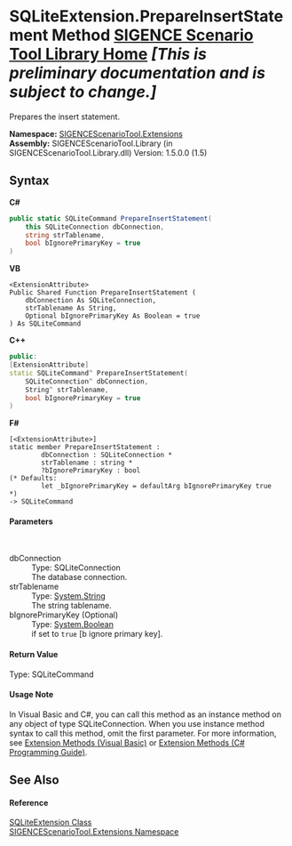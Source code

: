 # SQLiteExtension.PrepareInsertStatement Method <a href="https://github.com/ObiWanLansi/SIGENCE-Scenario-Tool">SIGENCE Scenario Tool Library Home</a> _**\[This is preliminary documentation and is subject to change.\]**_

Prepares the insert statement.

**Namespace:**&nbsp;<a href="f2af11f5-ae9d-3dcc-a4a9-ba07a037925f.md">SIGENCEScenarioTool.Extensions</a><br />**Assembly:**&nbsp;SIGENCEScenarioTool.Library (in SIGENCEScenarioTool.Library.dll) Version: 1.5.0.0 (1.5)

## Syntax

**C#**<br />
``` C#
public static SQLiteCommand PrepareInsertStatement(
	this SQLiteConnection dbConnection,
	string strTablename,
	bool bIgnorePrimaryKey = true
)
```

**VB**<br />
``` VB
<ExtensionAttribute>
Public Shared Function PrepareInsertStatement ( 
	dbConnection As SQLiteConnection,
	strTablename As String,
	Optional bIgnorePrimaryKey As Boolean = true
) As SQLiteCommand
```

**C++**<br />
``` C++
public:
[ExtensionAttribute]
static SQLiteCommand^ PrepareInsertStatement(
	SQLiteConnection^ dbConnection, 
	String^ strTablename, 
	bool bIgnorePrimaryKey = true
)
```

**F#**<br />
``` F#
[<ExtensionAttribute>]
static member PrepareInsertStatement : 
        dbConnection : SQLiteConnection * 
        strTablename : string * 
        ?bIgnorePrimaryKey : bool 
(* Defaults:
        let _bIgnorePrimaryKey = defaultArg bIgnorePrimaryKey true
*)
-> SQLiteCommand 

```


#### Parameters
&nbsp;<dl><dt>dbConnection</dt><dd>Type: SQLiteConnection<br />The database connection.</dd><dt>strTablename</dt><dd>Type: <a href="http://msdn2.microsoft.com/en-us/library/s1wwdcbf" target="_blank">System.String</a><br />The string tablename.</dd><dt>bIgnorePrimaryKey (Optional)</dt><dd>Type: <a href="http://msdn2.microsoft.com/en-us/library/a28wyd50" target="_blank">System.Boolean</a><br />if set to `true` [b ignore primary key].</dd></dl>

#### Return Value
Type: SQLiteCommand<br />

#### Usage Note
In Visual Basic and C#, you can call this method as an instance method on any object of type SQLiteConnection. When you use instance method syntax to call this method, omit the first parameter. For more information, see <a href="http://msdn.microsoft.com/en-us/library/bb384936.aspx">Extension Methods (Visual Basic)</a> or <a href="http://msdn.microsoft.com/en-us/library/bb383977.aspx">Extension Methods (C# Programming Guide)</a>.

## See Also


#### Reference
<a href="ba2e0331-d80c-b9c0-226b-e22ef62f61eb.md">SQLiteExtension Class</a><br /><a href="f2af11f5-ae9d-3dcc-a4a9-ba07a037925f.md">SIGENCEScenarioTool.Extensions Namespace</a><br />